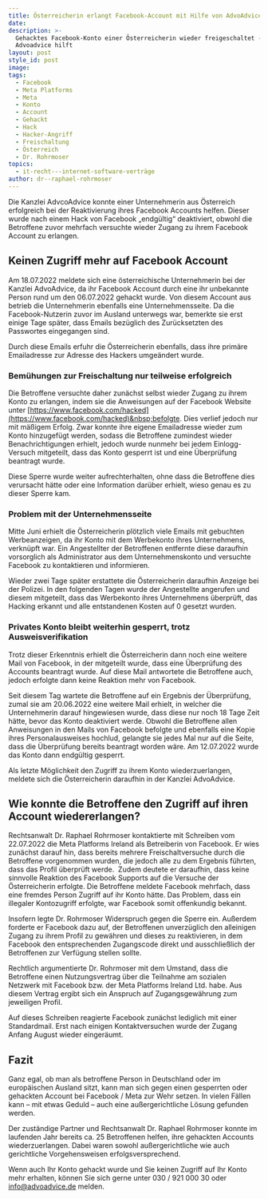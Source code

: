 ```yaml
---
title: Österreicherin erlangt Facebook-Account mit Hilfe von AdvoAdvice wieder
date:
description: >-
  Gehacktes Facebook-Konto einer Österreicherin wieder freigeschaltet -
  Advoadvice hilft
layout: post
style_id: post
image:
tags:
  - Facebook
  - Meta Platforms
  - Meta
  - Konto
  - Account
  - Gehackt
  - Hack
  - Hacker-Angriff
  - Freischaltung
  - Österreich
  - Dr. Rohrmoser
topics:
  - it-recht---internet-software-verträge
author: dr--raphael-rohrmoser
---
```

Die Kanzlei AdvcoAdvice konnte einer Unternehmerin aus Österreich erfolgreich bei der Reaktivierung ihres Facebook Accounts helfen. Dieser wurde nach einem Hack von Facebook „endgültig“ deaktiviert, obwohl die Betroffene zuvor mehrfach versuchte wieder Zugang zu ihrem Facebook Account zu erlangen.

## Keinen Zugriff mehr auf Facebook Account

Am 18.07.2022 meldete sich eine österreichische Unternehmerin bei der Kanzlei AdvoAdvice, da ihr Facebook Account durch eine ihr unbekannte Person rund um den 06.07.2022 gehackt wurde. Von diesem Account aus betrieb die Unternehmerin ebenfalls eine Unternehmensseite. Da die Facebook-Nutzerin zuvor im Ausland unterwegs war, bemerkte sie erst einige Tage später, dass Emails bezüglich des Zurücksetzten des Passwortes eingegangen sind.

Durch diese Emails erfuhr die Österreicherin ebenfalls, dass ihre primäre Emailadresse zur Adresse des Hackers umgeändert wurde.

### Bemühungen zur Freischaltung nur teilweise erfolgreich

Die Betroffene versuchte daher zunächst selbst wieder Zugang zu ihrem Konto zu erlangen, indem sie die Anweisungen auf der Facebook Website unter&nbsp;[https://www.facebook.com/hacked](https://www.facebook.com/hacked)&nbsp;befolgte. Dies verlief jedoch nur mit mä&szlig;igem Erfolg. Zwar konnte ihre eigene Emailadresse wieder zum Konto hinzugefügt werden, sodass die Betroffene zumindest wieder Benachrichtigungen erhielt, jedoch wurde nunmehr bei jedem Einlogg-Versuch mitgeteilt, dass das Konto gesperrt ist und eine Überprüfung beantragt wurde.

Diese Sperre wurde weiter aufrechterhalten, ohne dass die Betroffene dies verursacht hätte oder eine Information darüber erhielt, wieso genau es zu dieser Sperre kam.

### Problem mit der Unternehmensseite

Mitte Juni erhielt die Österreicherin plötzlich viele Emails mit gebuchten Werbeanzeigen, da ihr Konto mit dem Werbekonto ihres Unternehmens, verknüpft war. Ein Angestellter der Betroffenen entfernte diese daraufhin vorsorglich als Administrator aus dem Unternehmenskonto und versuchte Facebook zu kontaktieren und informieren.

Wieder zwei Tage später erstattete die Österreicherin daraufhin Anzeige bei der Polizei. In den folgenden Tagen wurde der Angestellte angerufen und diesem mitgeteilt, dass das Werbekonto ihres Unternehmens überprüft, das Hacking erkannt und alle entstandenen Kosten auf 0 gesetzt wurden.&nbsp;

### Privates Konto bleibt weiterhin gesperrt, trotz Ausweisverifikation

Trotz dieser Erkenntnis erhielt die Österreicherin dann noch eine weitere Mail von Facebook, in der mitgeteilt wurde, dass eine Überprüfung des Accounts beantragt wurde. Auf diese Mail antwortete die Betroffene auch, jedoch erfolgte dann keine Reaktion mehr von Facebook.

Seit diesem Tag wartete die Betroffene auf ein Ergebnis der Überprüfung, zumal sie am 20.06.2022 eine weitere Mail erhielt, in welcher die Unternehmerin darauf hingewiesen wurde, dass diese nur noch 18 Tage Zeit hätte, bevor das Konto deaktiviert werde. Obwohl die Betroffene allen Anweisungen in den Mails von Facebook befolgte und ebenfalls eine Kopie ihres Personalausweises hochlud, gelangte sie jedes Mal nur auf die Seite, dass die Überprüfung bereits beantragt worden wäre. Am 12.07.2022 wurde das Konto dann endgültig gesperrt.

Als letzte Möglichkeit den Zugriff zu ihrem Konto wiederzuerlangen, meldete sich die Österreicherin daraufhin in der Kanzlei AdvoAdvice.

## Wie konnte die Betroffene den Zugriff auf ihren Account wiedererlangen?

Rechtsanwalt Dr. Raphael Rohrmoser kontaktierte mit Schreiben vom 22.07.2022 die Meta Platforms Ireland als Betreiberin von Facebook. Er wies zunächst darauf hin, dass bereits mehrere Freischaltversuche durch die Betroffene vorgenommen wurden, die jedoch alle zu dem Ergebnis führten, dass das Profil überprüft werde.&nbsp; Zudem deutete er daraufhin, dass keine sinnvolle Reaktion des Facebook Supports auf die Versuche der Österreicherin erfolgte. Die Betroffene meldete Facebook mehrfach, dass eine fremdes Person Zugriff auf ihr Konto hätte. Das Problem, dass ein illegaler Kontozugriff erfolgte, war Facebook somit offenkundig bekannt.

Insofern legte Dr. Rohrmoser Widerspruch gegen die Sperre ein. Au&szlig;erdem forderte er Facebook dazu auf, der Betroffenen unverzüglich den alleinigen Zugang zu ihrem Profil zu gewähren und dieses zu reaktivieren, in dem Facebook den entsprechenden Zugangscode direkt und ausschlie&szlig;lich der Betroffenen zur Verfügung stellen sollte.

Rechtlich argumentierte Dr. Rohrmoser mit dem Umstand, dass die Betroffene einen Nutzungsvertrag über die Teilnahme am sozialen Netzwerk mit Facebook bzw. der Meta Platforms Ireland Ltd. habe. Aus diesem Vertrag ergibt sich ein Anspruch auf Zugangsgewährung zum jeweiligen Profil.

Auf dieses Schreiben reagierte Facebook zunächst lediglich mit einer Standardmail. Erst nach einigen Kontaktversuchen wurde der Zugang Anfang August wieder eingeräumt.

## Fazit

Ganz egal, ob man als betroffene Person in Deutschland oder im europäischen Ausland sitzt, kann man sich gegen einen gesperrten oder gehackten Account bei Facebook / Meta zur Wehr setzen. In vielen Fällen kann – mit etwas Geduld – auch eine au&szlig;ergerichtliche Lösung gefunden werden.

Der zuständige Partner und Rechtsanwalt Dr. Raphael Rohrmoser konnte im laufenden Jahr bereits ca. 25 Betroffenen helfen, ihre gehackten Accounts wiederzuerlangen. Dabei waren sowohl au&szlig;ergerichtliche wie auch gerichtliche Vorgehensweisen erfolgsversprechend.

Wenn auch Ihr Konto gehackt wurde und Sie keinen Zugriff auf Ihr Konto mehr erhalten, können Sie sich gerne unter 030 / 921 000 30 oder [info@advoadvice.de](mailto:info@advoadvice.de) melden.